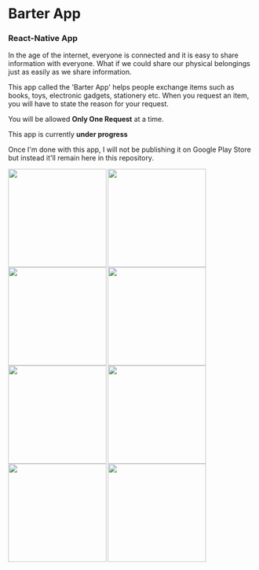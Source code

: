 # Barter App
### React-Native App

In the age of the internet, everyone is connected and it is easy to share information
with everyone. What if we could share our physical belongings just as easily as we
share information.

This app called the 'Barter App' helps people exchange items such as books, toys, electronic gadgets, stationery etc.
When you request an item, you will have to state the reason for your request.

You will be allowed **Only One Request** at a time.  

This app is currently **under progress**


Once I'm done with this app, I will not be publishing it on Google Play Store but instead it'll remain here in this repository.


 <img src ="https://github.com/josh-web/Barter-App/blob/master/assets/Welcome%20Screen.jpg" width ='200' align ='left'>
 
<img src ="https://github.com/josh-web/Barter-App/blob/master/assets/Register.jpg" width ='200' align ='left'>

<img src ="https://github.com/josh-web/Barter-App/blob/master/assets/HomeScreen.jpg" width ='200' align ='left'>

<img src ="https://github.com/josh-web/Barter-App/blob/master/assets/Add%20Item%20Screen.jpg" width ='200' align='left'>

<img src ="https://github.com/josh-web/Barter-App/blob/master/assets/Side%20Bar%20Navigator.jpg" width ='200' align='left'>

<img src ="https://github.com/josh-web/Barter-App/blob/master/assets/Notifications%20Screen.jpg" width ='200' align='left'>

<img src ="https://github.com/josh-web/Barter-App/blob/master/assets/My%20Barter%20Screen.jpg" width ='200' align='left'>

<img src ="https://github.com/josh-web/Barter-App/blob/master/assets/Setting%20Screen.jpg" width ='200' align='left'>
